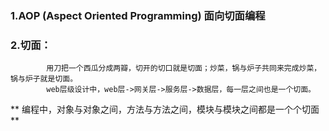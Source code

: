 
### 1.AOP (Aspect Oriented Programming) 面向切面编程

### 2.切面：
            用刀把一个西瓜分成两瓣，切开的切口就是切面；炒菜，锅与炉子共同来完成炒菜，锅与炉子就是切面。
            web层级设计中，web层->网关层->服务层->数据层，每一层之间也是一个切面。
**          编程中，对象与对象之间，方法与方法之间，模块与模块之间都是一个个切面 **
